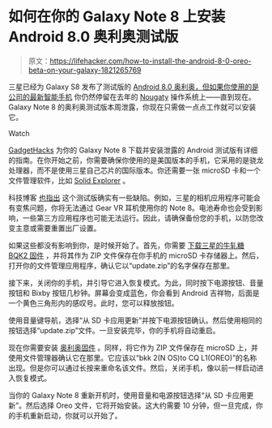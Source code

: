 # 如何在你的 Galaxy Note 8 上安装 Android 8.0 奥利奥测试版

> 原文：<https://lifehacker.com/how-to-install-the-android-8-0-oreo-beta-on-your-galaxy-1821265769>

三星已经为 Galaxy S8 发布了测试版的 [Android 8.0 奥利奥，但如果你使用的是](https://lifehacker.com/heres-when-android-8-0-oreo-is-coming-to-your-current-p-1820786391) [公司的最新智能手机](https://lifehacker.com/how-to-disable-the-bixby-button-on-your-galaxy-s8-or-no-1819043354) 你仍然停留在去年的 [Nougaty](https://lifehacker.com/the-coolest-features-of-android-n-google-didnt-announce-1764114846) 操作系统上——直到现在。Galaxy Note 8 的奥利奥测试版本周泄露，你现在只需做一点点工作就可以安装它。

Watch

[GadgetHacks](https://android.gadgethacks.com/how-to/install-android-oreo-your-samsung-galaxy-note-8-right-now-0181589/) 为你的 Galaxy Note 8 下载并安装泄露的 Android 测试版有详细的指南。在你开始之前，你需要确保你使用的是美国版本的手机，它采用的是骁龙处理器，而不是使用三星自己芯片的国际版本。你还需要一张 microSD 卡和一个文件管理软件，比如 [Solid Explorer](https://lifehacker.com/the-best-file-management-app-for-android-5825578) 。

科技博客 [也指出](https://android.gadgethacks.com/news/stable-is-samsung-galaxy-note-8-oreo-update-0181619/) 这个测试版确实有一些缺陷。例如，三星的相机应用程序可能会有变焦问题，你将无法通过 Gear VR 耳机使用你的 Note 8。电池寿命也会受到影响，一些第三方应用程序也可能无法运行。因此，请确保备份您的手机，以防您改变主意或需要重置出厂设置。

如果这些都没有影响到你，是时候开始了。首先，你需要 [下载三星的牛轧糖 BQK2 固件](https://samsung.firmware.science/download?url=48993/1488/SS-N950USQU2BQJA-to-S2BQK2-UP) ，并将其作为 ZIP 文件保存在你手机的 microSD 卡存储器上。然后，打开你的文件管理应用程序，确认它以“update.zip”的名字保存在那里。

接下来，关闭你的手机，并引导它进入恢复模式。为此，同时按下电源按钮、音量按钮和 Bixby 按钮几秒钟。屏幕会变成蓝色，你会看到 Android 吉祥物，后面是一个黄色三角形内的感叹号。此时，您可以释放按钮。

使用音量键导航，选择“从 SD 卡应用更新”并按下电源按钮确认。然后使用相同的按钮选择“update.zip”文件。一旦安装完毕，你的手机将自动重启。

现在你需要安装 [奥利奥固件](https://drive.google.com/file/d/1xTtsn6gcg4JEX2dYKPiXTWVhPiGPzIBn/view?usp=drivesdk) 。同样，将它作为 ZIP 文件保存在 microSD 上，并使用文件管理器确认它在那里。它应该以“bkk 2(N OS)to CQ L1(OREO)”的名称出现。但是你可以通过长按来重命名该文件。然后，关闭手机，像以前一样启动进入恢复模式。

当你的 Galaxy Note 8 重新开机时，使用音量和电源按钮选择“从 SD 卡应用更新”。然后选择 Oreo 文件，它将开始安装。这大约需要 10 分钟，但一旦完成，你的手机重新启动，你就可以开始了。